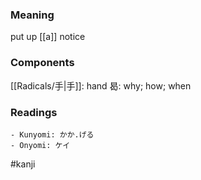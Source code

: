 ### Meaning

put up [[a]] notice

### Components

[[Radicals/手|手]]: hand 曷: why; how; when

### Readings

```
- Kunyomi: かか.げる
- Onyomi: ケイ
```

#kanji